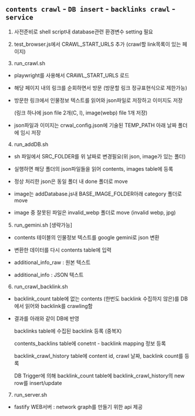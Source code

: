 ## `contents crawl` - `DB insert` - `backlinks crawl` - `service`

1. 사전준비로 shell script내 database관련 환경변수 setting 필요

2. test_browser.js에서 CRAWL_START_URLS 추가 (crawl할 link목록이 있는 페이지)

3. run_crawl.sh 

- playwright를 사용해서 CRAWL_START_URLS 로드

- 해당 페이지 내의 링크를 순회하면서 방문 (방문할 링크 정규표현식으로 제한가능)

- 방문한 링크에서 인물정보 텍스트를 읽어와 json파일로 저장하고 이미지도 저장

  (링크 하나에 json file 2개(C, I), image(webp) file 1개 저장)

- json파일과 이미지는 crwal_config.json에 기술된 TEMP_PATH 아래 날짜 폴더에 임시 저장


4. run_addDB.sh

- sh 파일에서 SRC_FOLDER를 위 날짜로 변경필요(위 json, image가 있는 폴더)

- 실행하면 해당 폴더의 json파일들을 읽어 contents, images table에 등록

- 정상 처리한 json은 동일 폴더 내 done 폴더로 move

- image는 addDatabase.js내 BASE_IMAGE_FOLDER아래 category 폴더로 move

- image 중 잘못된 파일은 invalid_webp 폴더로 move (invalid webp, jpg)

5. run_gemini.sh [생략가능]

- contents 테이블의 인물정보 텍스트를 google gemini로 json 변환

- 변환한 데이터를 다시 contents table에 입력

- additional_info_raw : 원본 텍스트
- additional_info : JSON 텍스트

6. run_crawl_backlink.sh

- backlink_count table에 없는 contents (한번도 backlink 수집하지 않은)를 DB에서 읽어와 backlink를 crawling함

- 결과를 아래와 같이 DB에 반영

  backlinks table에 수집된 backlink 등록 (중복X)

  contents_backlins table에 conetnt - backlink mapping 정보 등록

  backlink_crawl_history table에 content id, crawl 날짜, backlink count를 등록

  DB Trigger에 의해 backlink_count table에 backlink_crawl_history의 new row를 insert/update

7. run_server.sh

- fastify WEB서버 : network graph를 만들기 위한 api 제공